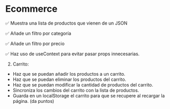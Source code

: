 # Ecommerce

✅ Muestra una lista de productos que vienen de un JSON

✅ Añade un filtro por categoría

✅ Añade un filtro por precio

✅ Haz uso de useContext para evitar pasar props innecesarias.

2. Carrito:

- Haz que se puedan añadir los productos a un carrito.
- Haz que se puedan eliminar los productos del carrito.
- Haz que se puedan modificar la cantidad de productos del carrito.
- Sincroniza los cambios del carrito con la lista de productos.
- Guarda en un localStorage el carrito para que se recupere al recargar la página. (da puntos)